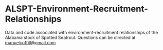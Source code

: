 # ALSPT-Environment-Recruitment-Relationships
Data and code associated with environment-recruitment relationships of the Alabama stock of Spotted Seatrout.
Questions can be directed at manuelcoffill@gmail.com
